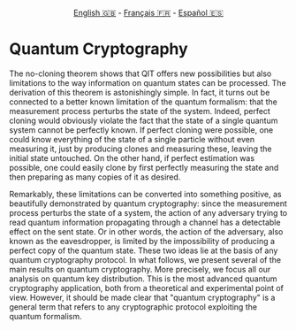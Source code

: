 <p style="text-align: center;">
    <a id="linken" href="../../../../en/content/index.html">English &#x1F1EC;&#x1F1E7;</a> - 
    <a id="linkfr" href="../../../../fr/content/index.html">Français &#x1F1EB;&#x1F1F7;</a> - 
    <a id="linkes" href="../../../../es/content/index.html">Español &#x1F1EA;&#x1F1F8;</a>
</p>
<script>
    currentPage = window.location.href;
    beforeLang = currentPage.slice(0, currentPage.indexOf("content") - 3);
    afterLang = currentPage.slice(currentPage.indexOf("content"));
    document.getElementById("linken").href = beforeLang + "en/" + afterLang;
    document.getElementById("linkfr").href = beforeLang + "fr/" + afterLang;
    document.getElementById("linkes").href = beforeLang + "es/" + afterLang;
</script>



# Quantum Cryptography

The no-cloning theorem shows that QIT offers new possibilities but
also limitations to the way information on quantum states can be
processed. The derivation of this theorem is astonishingly simple. In fact, it turns out be connected to a better known
limitation of the quantum formalism: that the measurement process
perturbs the state of the system. Indeed, perfect cloning would
obviously violate the fact that the state of a single quantum
system cannot be perfectly known. If perfect cloning were
possible, one could know everything of the state of a single
particle without even measuring it, just by producing clones and
measuring these, leaving the initial state untouched. On the other hand, if perfect estimation was possible, 
one could easily clone by first perfectly measuring the state and then preparing as many copies of it as desired.

Remarkably, these limitations can be converted into something
positive, as beautifully demonstrated by quantum cryptography:
since the measurement process perturbs the state of a system, the
action of any adversary trying to read quantum information propagating
through a channel has a detectable effect on the sent
state. Or in other words, the action of the adversary, also known as
the eavesdropper, is limited by the impossibility of producing a
perfect copy of the quantum state. These two ideas lie at the
basis of any quantum cryptography protocol. In what follows, we
present several of the main results on quantum cryptography. More
precisely, we focus all our analysis on quantum key distribution.
This is the most advanced quantum cryptography application, both
from a theoretical and experimental point of view. However, it should
be made clear that "quantum cryptography" is a general term that
refers to any cryptographic protocol exploiting the quantum formalism.



